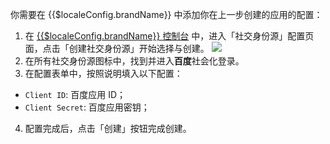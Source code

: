 <IntegrationDetailCard :title="`在 ${$localeConfig.brandName} 填入应用配置`">

你需要在 {{$localeConfig.brandName}} 中添加你在上一步创建的应用的配置：

1. 在 [{{$localeConfig.brandName}} 控制台](https://console.authing.cn) 中，进入「社交身份源」配置页面，点击「创建社交身份源」开始选择与创建。
![](~@imagesEnUs/connections/create-social-idp.jpg)
2. 在所有社交身份源图标中，找到并进入**百度**社会化登录。
3. 在配置表单中，按照说明填入以下配置：

- `Client ID`: 百度应用 ID；
- `Client Secret`: 百度应用密钥；


4. 配置完成后，点击「创建」按钮完成创建。

</IntegrationDetailCard>